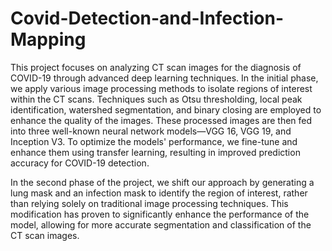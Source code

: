 # Covid-Detection-and-Infection-Mapping

This project focuses on analyzing CT scan images for the diagnosis of COVID-19 through advanced deep learning techniques. In the initial phase, we apply various image processing methods to isolate regions of interest within the CT scans. Techniques such as Otsu thresholding, local peak identification, watershed segmentation, and binary closing are employed to enhance the quality of the images. These processed images are then fed into three well-known neural network models—VGG 16, VGG 19, and Inception V3. To optimize the models' performance, we fine-tune and enhance them using transfer learning, resulting in improved prediction accuracy for COVID-19 detection.

In the second phase of the project, we shift our approach by generating a lung mask and an infection mask to identify the region of interest, rather than relying solely on traditional image processing techniques. This modification has proven to significantly enhance the performance of the model, allowing for more accurate segmentation and classification of the CT scan images.
